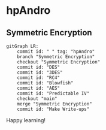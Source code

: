 # hpAndro

## Symmetric Encryption

```mermaid
gitGraph LR:
    commit id: " " tag: "hpAndro"
    branch "Symmetric Encryption"
    checkout "Symmetric Encryption"
    commit id: "DES"
    commit id: "3DES"
    commit id: "RC4"
    commit id: "Blowfish"
    commit id: "AES"
    commit id: "Predictable IV"
    checkout "main"
    merge "Symmetric Encryption"
    commit id: "Make Write-ups"
```

Happy learning!